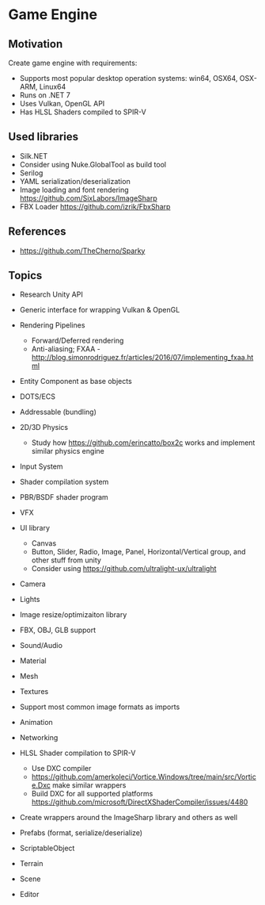 # Game Engine


## Motivation

Create game engine with requirements:
- Supports most popular desktop operation systems: win64, OSX64, OSX-ARM, Linux64
- Runs on .NET 7
- Uses Vulkan, OpenGL API
- Has HLSL Shaders compiled to SPIR-V


## Used libraries

- Silk.NET
- Consider using Nuke.GlobalTool as build tool
- Serilog
- YAML serialization/deserialization
- Image loading and font rendering https://github.com/SixLabors/ImageSharp
- FBX Loader https://github.com/izrik/FbxSharp


## References

- https://github.com/TheCherno/Sparky


## Topics

- Research Unity API
- Generic interface for wrapping Vulkan & OpenGL
- Rendering Pipelines
    - Forward/Deferred rendering
    - Anti-aliasing; FXAA - http://blog.simonrodriguez.fr/articles/2016/07/implementing_fxaa.html
- Entity Component as base objects
- DOTS/ECS
- Addressable (bundling)
- 2D/3D Physics
    - Study how https://github.com/erincatto/box2c works and implement similar physics engine
- Input System
- Shader compilation system
- PBR/BSDF shader program
- VFX
- UI library
    - Canvas
    - Button, Slider, Radio, Image, Panel, Horizontal/Vertical group, and other stuff from unity
    - Consider using https://github.com/ultralight-ux/ultralight
- Camera
- Lights
- Image resize/optimizaiton library
- FBX, OBJ, GLB support
- Sound/Audio
- Material
- Mesh
- Textures
- Support most common image formats as imports
- Animation
- Networking
- HLSL Shader compilation to SPIR-V
    - Use DXC compiler
    - https://github.com/amerkoleci/Vortice.Windows/tree/main/src/Vortice.Dxc make similar wrappers
    - Build DXC for all supported platforms https://github.com/microsoft/DirectXShaderCompiler/issues/4480
- Create wrappers around the ImageSharp library and others as well
- Prefabs (format, serialize/deserialize)
- ScriptableObject
- Terrain
- Scene


- Editor